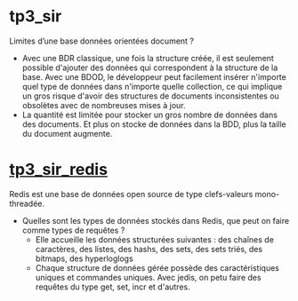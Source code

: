 # tp3_sir
Limites d’une base données orientées document ?
- Avec une BDR classique, une fois la structure créée, il est seulement possible d'ajouter des données qui correspondent à la structure      de la base. Avec une BDOD, le développeur peut facilement insérer n'importe quel type de données dans n'importe quelle collection, ce qui implique un gros risque d'avoir des structures de documents inconsistentes ou obsolètes avec de nombreuses mises à jour.
- La quantité est limitée pour stocker un gros nombre de données dans des documents. Et plus on stocke de données dans la BDD, plus la taille du document augmente.
# [tp3_sir_redis](https://github.com/lewanni/tp3.sir.redis)
Redis est une base de données open source de type clefs-valeurs mono-threadée.
- Quelles sont les types de données stockés dans Redis, que peut on faire comme types de requêtes ?
  - Elle accueille les données structurées suivantes : des chaînes de caractères, des listes, des hashs, des sets, des sets triés, des bitmaps, des hyperloglogs
  - Chaque structure de données gérée possède des caractéristiques uniques et commandes uniques. Avec jedis, on petu faire des requêtes du type get, set, incr et d'autres.
